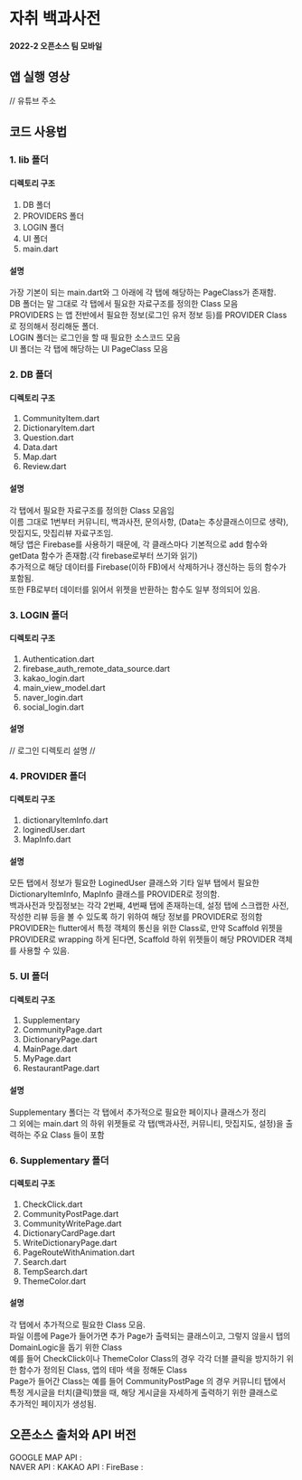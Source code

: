 # 자취 백과사전
#### 2022-2 오픈소스 팀 모바일
  
  
  
  
  
  
  
## 앱 실행 영상  

// 유튜브 주소  
  
  
  
  
## 코드 사용법  
### 1. lib 폴더
#### 디렉토리 구조
1. DB 폴더  
2. PROVIDERS 폴더  
3. LOGIN 폴더  
4. UI 폴더  
5. main.dart    
   
#### 설명
가장 기본이 되는 main.dart와 그 아래에 각 탭에 해당하는 PageClass가 존재함.   
DB 폴더는 말 그대로 각 탭에서 필요한 자료구조를 정의한 Class 모음   
PROVIDERS 는 앱 전반에서 필요한 정보(로그인 유저 정보 등)를 PROVIDER Class 로 정의해서 정리해둔 폴더.   
LOGIN 폴더는 로그인을 할 때 필요한 소스코드 모음  
UI 폴더는 각 탭에 해당하는 UI PageClass 모음  
  
  
### 2. DB 폴더  
#### 디렉토리 구조  
1. CommunityItem.dart  
2. DictionaryItem.dart  
3. Question.dart  
4. Data.dart  
5. Map.dart
6. Review.dart  
   
#### 설명
각 탭에서 필요한 자료구조를 정의한 Class 모음임  
이름 그대로 1번부터 커뮤니티, 백과사전, 문의사항, (Data는 추상클래스이므로 생략), 맛집지도, 맛집리뷰 자료구조임.  
해당 앱은 Firebase를 사용하기 때문에, 각 클래스마다 기본적으로 add 함수와 getData 함수가 존재함.(각 firebase로부터 쓰기와 읽기)  
추가적으로 해당 데이터를 Firebase(이하 FB)에서 삭제하거나 갱신하는 등의 함수가 포함됨.   
또한 FB로부터 데이터를 읽어서 위젯을 반환하는 함수도 일부 정의되어 있음.  
  
  
### 3. LOGIN 폴더  
#### 디렉토리 구조  
1. Authentication.dart   
2. firebase_auth_remote_data_source.dart  
3. kakao_login.dart  
4. main_view_model.dart  
5. naver_login.dart  
6. social_login.dart  
  
#### 설명  
// 로그인 디렉토리 설명 //  
  
  
### 4. PROVIDER 폴더  
#### 디렉토리 구조  
1. dictionaryItemInfo.dart
2. loginedUser.dart
3. MapInfo.dart
  
#### 설명  
모든 탭에서 정보가 필요한 LoginedUser 클래스와 기타 일부 탭에서 필요한 DictionaryItemInfo, MapInfo 클래스를 PROVIDER로 정의함.  
백과사전과 맛집정보는 각각 2번째, 4번째 탭에 존재하는데, 설정 탭에 스크랩한 사전, 작성한 리뷰 등을 볼 수 있도록 하기 위하여 해당 정보를 PROVIDER로 정의함  
PROVIDER는 flutter에서 특정 객체의 통신을 위한 Class로, 만약 Scaffold 위젯을 PROVIDER로 wrapping 하게 된다면, Scaffold 하위 위젯들이 해당 PROVIDER 객체를 사용할 수 있음. 
  
  
### 5. UI 폴더  
#### 디렉토리 구조  
1. Supplementary  
2. CommunityPage.dart  
3. DictionaryPage.dart  
4. MainPage.dart  
5. MyPage.dart  
6. RestaurantPage.dart  
  
#### 설명  
Supplementary 폴더는 각 탭에서 추가적으로 필요한 페이지나 클래스가 정리  
그 외에는 main.dart 의 하위 위젯들로 각 탭(백과사전, 커뮤니티, 맛집지도, 설정)을 출력하는 주요 Class 들이 포함  
  
  
### 6. Supplementary 폴더  
#### 디렉토리 구조  
1. CheckClick.dart  
2. CommunityPostPage.dart  
3. CommunityWritePage.dart  
4. DictionaryCardPage.dart  
5. WriteDictionaryPage.dart
6. PageRouteWithAnimation.dart  
7. Search.dart
8. TempSearch.dart
9. ThemeColor.dart
  
#### 설명  
각 탭에서 추가적으로 필요한 Class 모음.  
파일 이름에 Page가 들어가면 추가 Page가 출력되는 클래스이고, 그렇지 않을시 탭의 DomainLogic을 돕기 위한 Class  
예를 들어 CheckClick이나 ThemeColor Class의 경우 각각 더블 클릭을 방지하기 위한 함수가 정의된 Class, 앱의 테마 색을 정해둔 Class  
Page가 들어간 Class는 예를 들어 CommunityPostPage 의 경우 커뮤니티 탭에서 특정 게시글을 터치(클릭)했을 때, 해당 게시글을 자세하게 출력하기 위한 클래스로  
추가적인 페이지가 생성됨.  
  
  
  
## 오픈소스 출처와 API 버전  
GOOGLE MAP API :               
NAVER API : 
KAKAO API : 
FireBase : 













